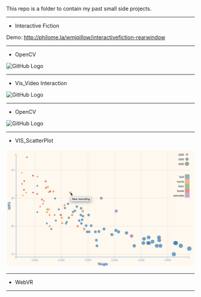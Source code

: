 This repo is a folder to contain my past small side projects.

----------------------------------------------------------------------
- Interactive Fiction

Demo: http://philome.la/wmjpillow/interactivefiction-rearwindow

----------------------------------------------------------------------
- OpenCV

![GitHub Logo](/SkecthEffect/Trump.gif)

----------------------------------------------------------------------
- Vis_Video Interaction

![GitHub Logo](/Video-VIS/demo.gif)

----------------------------------------------------------------------
- OpenCV

![GitHub Logo](/FireDetection/FireDetection.gif)

----------------------------------------------------------------------
- VIS_ScatterPlot

![ggplot2](/VIS_Scatterplot/Scatterplot_3.gif)

----------------------------------------------------------------------
- WebVR

----------------------------------------------------------------------

